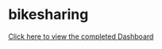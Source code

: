 # bikesharing

[Click here to view the completed Dashboard](https://public.tableau.com/shared/RK4SKY3ZP?:display_count=n&:origin=viz_share_link)
